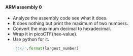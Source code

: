 #### ARM assembly 0

* Analyze the assembly code see what it does.
* It does nothing but print the maximum of two numbers.
* Convert the maximum decimal to hexadecimal.
* Wrap it in picoCTF{hex-value}.
* Use python for it.
	```python
	'{:x}'.format(largest_number)
	```

